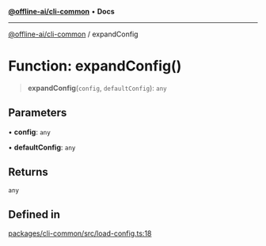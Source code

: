 [**@offline-ai/cli-common**](../README.md) • **Docs**

***

[@offline-ai/cli-common](../globals.md) / expandConfig

# Function: expandConfig()

> **expandConfig**(`config`, `defaultConfig`): `any`

## Parameters

• **config**: `any`

• **defaultConfig**: `any`

## Returns

`any`

## Defined in

[packages/cli-common/src/load-config.ts:18](https://github.com/offline-ai/cli-common.js/blob/9a4d7303b34898b021322d67af6133be25edf041/src/load-config.ts#L18)
